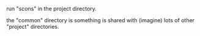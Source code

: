 run "scons" in the project directory.

the "common" directory is something is shared with (imagine) lots of other "project" directories.


